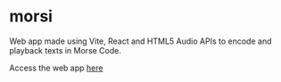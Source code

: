 # morsi

Web app made using Vite, React and HTML5 Audio APIs to encode and playback texts in Morse Code.

Access the web app [here](http://morsi.vercel.app)


